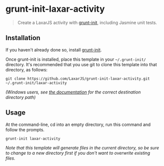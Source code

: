 # grunt-init-laxar-activity

> Create a LaxarJS activity with [grunt-init][], including Jasmine unit tests.

[grunt-init]: http://gruntjs.com/project-scaffolding

## Installation
If you haven't already done so, install [grunt-init][].

Once grunt-init is installed, place this template in your `~/.grunt-init/` directory. It's recommended that you use git to clone this template into that directory, as follows:

```
git clone https://github.com/LaxarJS/grunt-init-laxar-activity.git ~/.grunt-init/laxar-activity
```

_(Windows users, see [the documentation][grunt-init] for the correct destination directory path)_

## Usage

At the command-line, cd into an empty directory, run this command and follow the prompts.

```
grunt-init laxar-activity
```

_Note that this template will generate files in the current directory, so be sure to change to a new directory first if you don't want to overwrite existing files._
